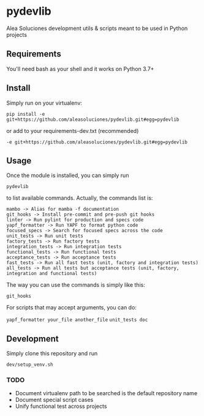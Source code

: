 # pydevlib

Alea Soluciones development utils & scripts meant to be used in Python projects


## Requirements

You'll need bash as your shell and it works on Python 3.7+


## Install

Simply run on your virtualenv:

```pip install -e git+https://github.com/aleasoluciones/pydevlib.git#egg=pydevlib```

or add to your requirements-dev.txt (recommended)

```-e git+https://github.com/aleasoluciones/pydevlib.git#egg=pydevlib```


## Usage

Once the module is installed, you can simply run

`pydevlib`

to list available commands. Actually, the commands list is:

```
mambo -> Alias for mamba -f documentation
git_hooks -> Install pre-commit and pre-push git hooks
linter -> Run pylint for production and specs code
yapf_formatter -> Run YAPF to format python code
focused_specs -> Search for focused specs across the code
unit_tests -> Run unit tests
factory_tests -> Run factory tests
integration_tests -> Run integration tests
functional_tests -> Run functional tests
acceptance_tests -> Run acceptance tests
fast_tests -> Run all fast tests (unit, factory and integration tests)
all_tests -> Run all tests but acceptance tests (unit, factory, integration and functional tests)
```

The way you can use the commands is simply like this:

`git_hooks`

For scripts that may accept arguments, you can do:

`yapf_formatter your_file another_file`
`unit_tests doc`


## Development

Simply clone this repository and run

```dev/setup_venv.sh```


### TODO

- Document virtualenv path to be searched is the default repository name
- Document special script cases
- Unify functional test across projects
